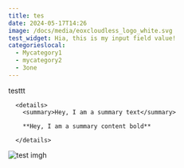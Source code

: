```yaml
---
title: tes
date: 2024-05-17T14:26
image: /docs/media/eoxcloudless_logo_white.svg
test_widget: Hia, this is my input field value!
categorieslocal:
  - Mycategory1
  - mycategory2
  - 3one
---
```

testtt


      <details>
        <summary>Hey, I am a summary text</summary>
      
        **Hey, I am a summary content bold**
      
      </details>
      

![test imgh](/media/de2_oper_hra_pm4_1c_20210526t111624_n37-082_w008-963_0001.sip.zip_bid.png "test IMAGE")
